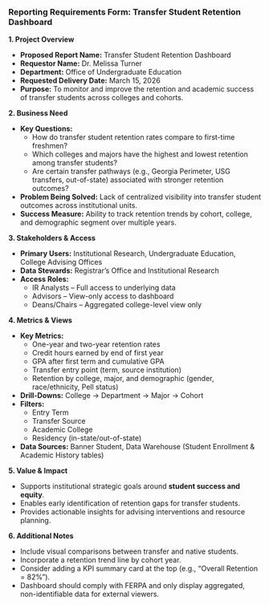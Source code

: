  ### Reporting Requirements Form: Transfer Student Retention Dashboard  

 **1. Project Overview**  

 - **Proposed Report Name:** Transfer Student Retention Dashboard  
 - **Requestor Name:** Dr. Melissa Turner  
 - **Department:** Office of Undergraduate Education  
 - **Requested Delivery Date:** March 15, 2026  
 - **Purpose:** To monitor and improve the retention and academic success of transfer students across colleges and cohorts.  

 **2. Business Need**  

 - **Key Questions:**  
   - How do transfer student retention rates compare to first-time freshmen?  
   - Which colleges and majors have the highest and lowest retention among transfer students?  
   - Are certain transfer pathways (e.g., Georgia Perimeter, USG transfers, out-of-state) associated with stronger retention outcomes?  
 - **Problem Being Solved:** Lack of centralized visibility into transfer student outcomes across institutional units.  
 - **Success Measure:** Ability to track retention trends by cohort, college, and demographic segment over multiple years.  

 **3. Stakeholders & Access**  

 - **Primary Users:** Institutional Research, Undergraduate Education, College Advising Offices  
 - **Data Stewards:** Registrar’s Office and Institutional Research  
 - **Access Roles:**  
   - IR Analysts – Full access to underlying data  
   - Advisors – View-only access to dashboard  
   - Deans/Chairs – Aggregated college-level view only  

 **4. Metrics & Views**  

 - **Key Metrics:**  
   - One-year and two-year retention rates  
   - Credit hours earned by end of first year  
   - GPA after first term and cumulative GPA  
   - Transfer entry point (term, source institution)  
   - Retention by college, major, and demographic (gender, race/ethnicity, Pell status)  
 - **Drill-Downs:** College → Department → Major → Cohort  
 - **Filters:**  
   - Entry Term  
   - Transfer Source  
   - Academic College  
   - Residency (in-state/out-of-state)  
 - **Data Sources:** Banner Student, Data Warehouse (Student Enrollment & Academic History tables)  

 **5. Value & Impact**  

 - Supports institutional strategic goals around **student success and equity**.  
 - Enables early identification of retention gaps for transfer students.  
 - Provides actionable insights for advising interventions and resource planning.  

 **6. Additional Notes**  

 - Include visual comparisons between transfer and native students.  
 - Incorporate a retention trend line by cohort year.  
 - Consider adding a KPI summary card at the top (e.g., “Overall Retention = 82%”).  
 - Dashboard should comply with FERPA and only display aggregated, non-identifiable data for external viewers.  
